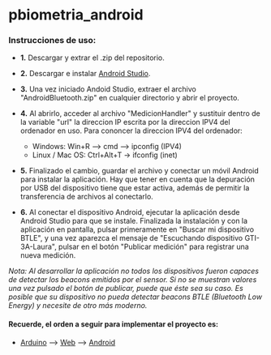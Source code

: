 # pbiometria_android
### Instrucciones de uso:
- **1.** Descargar y extrar el .zip del repositorio.
- **2.** Descargar e instalar [Android Studio](https://developer.android.com/studio).

- **3.** Una vez iniciado Andoid Studio, extraer el archivo "AndroidBluetooth.zip" en cualquier directorio y abrir el proyecto. 
- **4.** Al abrirlo, acceder al archivo "MedicionHandler" y sustituir dentro de la variable "url" la direccion IP escrita por la direccion IPV4 del ordenador en uso. Para cononcer la direccion IPV4 del ordenador: 
    - Windows: Win+R --> cmd --> ipconfig (IPV4)
    - Linux / Mac OS: Ctrl+Alt+T -> ifconfig (inet)

- **5.** Finalizado el cambio, guardar el archivo y conectar un móvil Android para instalar la aplicación. Hay que tener en cuenta que la depuración por USB del dispositivo tiene que estar activa, además de permitir la transferencia de archivos al conectarlo. 

- **6.** Al conectar el dispositivo Android, ejecutar la aplicación desde Android Studio para que se instale. Finalizada la instalación y con la aplicación en pantalla, pulsar primeramente en "Buscar mi dispositivo BTLE", y una vez aparezca el mensaje de "Escuchando dispositivo GTI-3A-Laura", pulsar en el botón "Publicar medición" para registrar una nueva medición.

*Nota: Al desarrollar la aplicación no todos los dispositivos fueron capaces de detectar los beacons emitidos por el sensor. Si no se muestran valores una vez pulsado el botón de publicar, puede que éste sea su caso. Es posible que su dispositivo no pueda detectar beacons BTLE (Bluetooth Low Energy) y necesite de otro más moderno.*

#### Recuerde, el orden a seguir para implementar el proyecto es:
- [Arduino](https://github.com/Mari0x112/pbiometria_arduino) --> [Web](https://github.com/Mari0x112/pbiometria_web) --> [Android](https://github.com/Mari0x112/pbiometria_android)
